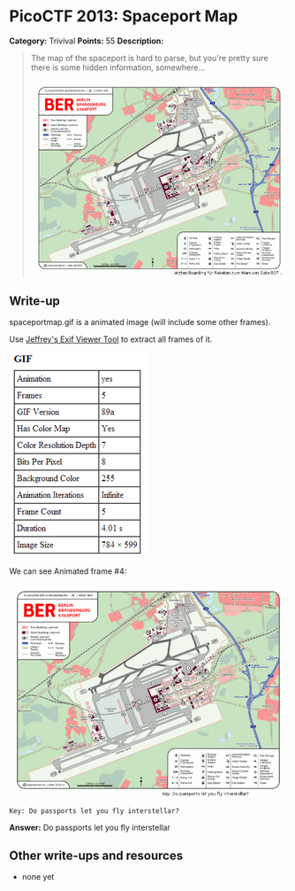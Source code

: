 # PicoCTF 2013: Spaceport Map

**Category:** Trivival
**Points:** 55
**Description:**

> The map of the spaceport is hard to parse, but you're pretty sure there is some hidden information, somewhere...
>
> ![](spaceportmap.gif)

## Write-up

spaceportmap.gif is a animated image (will include some other frames).

Use [Jeffrey's Exif Viewer Tool](http://regex.info/exif.cgi) to extract all frames of it.

![](info.png)

We can see Animated frame #4:

![frame #4](frame4.gif)

```
Key: Do passports let you fly interstellar?
```

**Answer:** Do passports let you fly interstellar

## Other write-ups and resources

* none yet